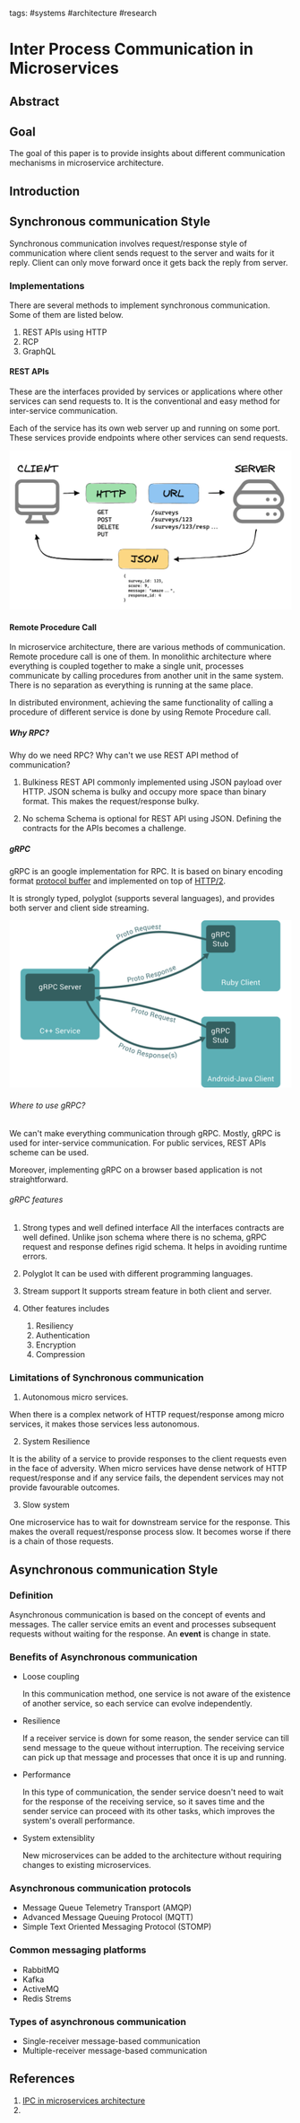tags: #systems #architecture #research

# Inter Process Communication in Microservices

<!-- isn't this heading look like a bigger scope than our research ??? this large base will be overkill -->

## Abstract

## Goal

The goal of this paper is to provide insights about different communication mechanisms in microservice architecture.

<!-- concept + implementation ? Need a better way to say (not specific to communication mec) -->

## Introduction

## Synchronous communication Style

Synchronous communication involves request/response style of communication where client sends request to the server and waits for it reply. Client can only move forward once it gets back the reply from server.

### Implementations

There are several methods to implement synchronous communication. Some of them are listed below.

1. REST APIs using HTTP
2. RCP
3. GraphQL

#### REST APIs

These are the interfaces provided by services or applications where other services can send requests to. It is the conventional and easy method for inter-service communication.

Each of the service has its own web server up and running on some port. These services provide endpoints where other services can send requests.

![REST API](./images/restapi.png)

#### Remote Procedure Call

In microservice architecture, there are various methods of communication. Remote procedure call is one of them. In monolithic architecture where everything is coupled together to make a single unit, processes communicate by calling procedures from another unit in the same system. There is no separation as everything is running at the same place.

In distributed environment, achieving the same functionality of calling a procedure of different service is done by using Remote Procedure call.

##### Why RPC?

Why do we need RPC? Why can't we use REST API method of communication? 

1. Bulkiness
    REST API commonly implemented using JSON payload over HTTP. JSON schema is bulky and occupy more space than binary format. This makes the request/response bulky. 

2. No schema
    Schema is optional for REST API using JSON. Defining the contracts for the APIs becomes a challenge.


##### gRPC

gRPC is an google implementation for RPC. It is based on binary encoding format [protocol buffer](https://developers.google.com/protocol-buffers) and implemented on top of [HTTP/2](https://developers.google.com/web/fundamentals/performance/http2).

It is strongly typed, polyglot (supports several languages), and provides both server and client side streaming.

![gRPC](./images/grpc.svg)

###### Where to use gRPC?

We can't make everything communication through gRPC. Mostly, gRPC is used for inter-service communication. For public services, REST APIs scheme can be used. 

Moreover, implementing gRPC on a browser based application is not straightforward.

###### gRPC features

1. Strong types and well defined interface
    All the interfaces contracts are well defined. Unlike json schema where there is no schema, gRPC request and response defines rigid schema. It helps in avoiding runtime errors.
    
2. Polyglot
    It can be used with different programming languages.

3. Stream support
    It supports stream feature in both client and server. 

4. Other features includes
    1. Resiliency
    2. Authentication
    3. Encryption
    4. Compression


### Limitations of Synchronous communication

1. Autonomous micro services.

When there is a complex network of HTTP request/response among micro services, it makes those services less autonomous.

2. System Resilience

It is the ability of a service to provide responses to the client requests even in the face of adversity.
When micro services have dense network of HTTP request/response and if any service fails, the dependent services may not provide favourable outcomes.

3. Slow system

One microservice has to wait for downstream service for the response. This makes the overall request/response process slow. It becomes worse if there is a chain of those requests.

## Asynchronous communication Style

### Definition

Asynchronous communication is based on the concept of events and messages. The caller service emits an event and processes subsequent requests without waiting for the response. An **event** is change in state.

### Benefits of Asynchronous communication

* Loose coupling

  In this communication method, one service is not aware of the existence of another service, so each service can evolve independently.

* Resilience

  If a receiver service is down for some reason, the sender service can till send message to the queue without interruption. The receiving service can pick up that message and processes that once it is up and running.

* Performance

  In this type of communication, the sender service doesn't need to wait for the response of the receiving service, so it saves time and the sender service can proceed with its other tasks, which improves the system's overall performance.

* System extensiblity 

  New microservices can be added to the architecture without requiring changes to existing microservices.

### Asynchronous communication protocols

* Message Queue Telemetry Transport (AMQP)
* Advanced Message Queuing Protocol (MQTT)
* Simple Text Oriented Messaging Protocol (STOMP)

### Common messaging platforms

* RabbitMQ
* Kafka
* ActiveMQ
* Redis Strems


### Types of asynchronous communication

* Single-receiver message-based communication
* Multiple-receiver message-based communication


## References

1. [IPC in microservices architecture](https://www.diva-portal.org/smash/get/diva2:1451042/FULLTEXT01.pdf)
2. 
